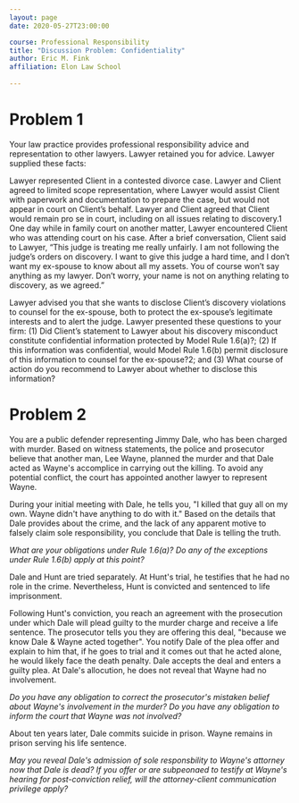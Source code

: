 ```yaml
---
layout: page
date: 2020-05-27T23:00:00

course: Professional Responsibility
title: "Discussion Problem: Confidentiality"
author: Eric M. Fink
affiliation: Elon Law School 
    
---
```


# Problem 1

Your law practice provides professional responsibility advice and representation to other lawyers. Lawyer retained you for advice. Lawyer supplied these facts:

Lawyer represented Client in a contested divorce case. Lawyer and Client agreed to limited scope representation, where Lawyer would assist Client with paperwork and documentation to prepare the case, but would not appear in court on Client’s behalf. Lawyer and Client agreed that Client would remain pro se in court, including on all issues relating to discovery.1 One day while in family court on another matter, Lawyer encountered Client who was attending court on his case. After a brief conversation, Client said to Lawyer, “This judge is treating me really unfairly. I am not following the judge’s orders on discovery. I want to give this judge a hard time, and I don’t want my ex-spouse to know about all my assets. You of course won’t say anything as my lawyer. Don’t worry, your name is not on anything relating to discovery, as we agreed.”

Lawyer advised you that she wants to disclose Client’s discovery violations to counsel for the ex-spouse, both to protect the ex-spouse’s legitimate interests and to alert the judge. Lawyer presented these questions to your firm: (1) Did Client’s statement to Lawyer about his discovery misconduct constitute confidential information protected by Model Rule 1.6(a)?; (2) If this information was confidential, would Model Rule 1.6(b) permit disclosure of this information to counsel for the ex-spouse?2; and (3) What course of action do you recommend to Lawyer about whether to disclose this information?

# Problem 2

You are a public defender representing Jimmy Dale, who has been charged with murder. Based on witness statements, the police and prosecutor believe that another man, Lee Wayne, planned the murder and that Dale acted as Wayne's accomplice in carrying out the killing. To avoid any potential conflict, the court has appointed another lawyer to represent Wayne. 

During your initial meeting with Dale, he tells you, "I killed that guy all on my own. Wayne didn't have anything to do with it." Based on the details that Dale provides about the crime, and the lack of any apparent motive to falsely claim sole responsibility, you conclude that Dale is telling the truth. 

_What are your obligations under Rule 1.6(a)? Do any of the exceptions under Rule 1.6(b) apply at this point?_

Dale and Hunt are tried separately. At Hunt's trial, he testifies that he had no role in the crime. Nevertheless, Hunt is convicted and sentenced to life imprisonment. 

Following Hunt's conviction, you reach an agreement with the prosecution under which Dale will plead guilty to the murder charge and receive a life sentence. The prosecutor tells you they are offering this deal, "because we know Dale & Wayne acted together". You notify Dale of the plea offer and explain to him that, if he goes to trial and it comes out that he acted alone, he would likely face the death penalty. Dale accepts the deal and enters a guilty plea. At Dale's allocution, he does not reveal that Wayne had no involvement. 

_Do you have any obligation to correct the prosecutor's mistaken belief about Wayne's involvement in the murder? Do you have any obligation to inform the court that Wayne was not involved?_

About ten years later, Dale commits suicide in prison. Wayne remains in prison serving his life sentence. 

_May you reveal Dale's admission of sole responsbility to Wayne's attorney now that Dale is dead? If you offer or are subpeonaed to testify at Wayne's hearing for post-conviction relief, will the attorney-client communication privilege apply?_ 





